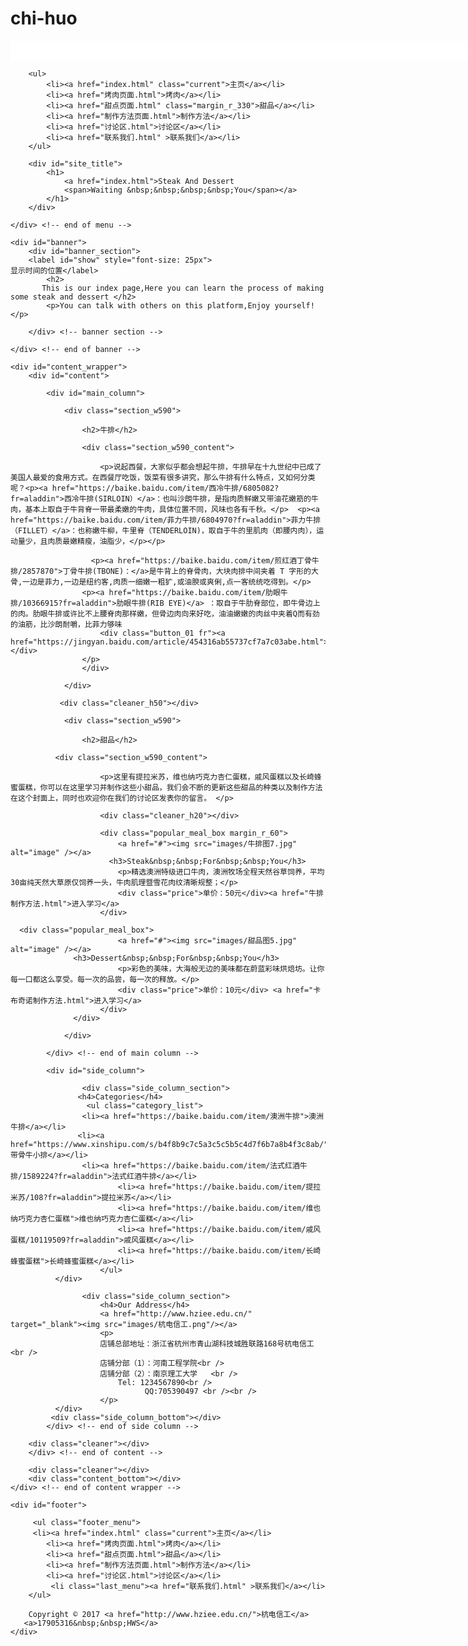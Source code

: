 # chi-huo
<!doctype html>
<html>
<head>
<meta http-equiv="Content-Type" content="text/html; charset=utf-8" />
<title>烤肉甜品屋</title>
<meta name="keywords" content="" />
<meta name="description" content="" />
<link href="style.css" rel="stylesheet" type="text/css" />
<script language="javascript" type="text/javascript">
	window.onload = function(){
		showLeftTime()
	}
	function checkTime(i){
		if(i<10){
			i = "0"+i;
		}
		return i;
	}
function showLeftTime()
{
var now=new Date();
var year=now.getFullYear();
var month=now.getMonth()+1;
var day=now.getDate();
var d = now.getDay();
var hours=now.getHours();
var minutes=now.getMinutes();
var seconds=now.getSeconds();
minutes = checkTime(minutes);
seconds = checkTime(seconds);
var weekday = new Array(7)
weekday[0] = "星期日"
weekday[1] = "星期一"
weekday[2] = "星期二"
weekday[3] = "星期三"
weekday[4] = "星期四"
weekday[5] = "星期五"
weekday[6] = "星期六"
document.all.show.innerHTML=""+year+"年"+month+"月"+day+"日 "+weekday[d]+hours+":"+minutes+":"+seconds+"";
//一秒刷新一次显示时间
var timeID=setTimeout(showLeftTime,1000);
}
//-->
</script>
</head>
<body>
<div id="container_wrapper_outter">
<div id="container_wrapper_inner">
<div id="container">
<embed src="独家记忆.mp3" width="934" height="32" >
<div id="menu">
      
       	<ul>
            <li><a href="index.html" class="current">主页</a></li>
            <li><a href="烤肉页面.html">烤肉</a></li>
            <li><a href="甜点页面.html" class="margin_r_330">甜品</a></li>
            <li><a href="制作方法页面.html">制作方法</a></li>
            <li><a href="讨论区.html">讨论区</a></li>
            <li><a href="联系我们.html" >联系我们</a></li>
        </ul>
        
        <div id="site_title">
            <h1>
                <a href="index.html">Steak And Dessert
                <span>Waiting &nbsp;&nbsp;&nbsp;&nbsp;You</span></a>
            </h1>
        </div>
        
    </div> <!-- end of menu -->
    
    <div id="banner">
     	<div id="banner_section">
        <label id="show" style="font-size: 25px">
	显示时间的位置</label>
			<h2>
           This is our index page,Here you can learn the process of making some steak and dessert </h2>
            <p>You can talk with others on this platform,Enjoy yourself!</p>
         
		</div> <!-- banner section -->
    
    </div> <!-- end of banner -->
    
    <div id="content_wrapper">
        <div id="content">
        
        	<div id="main_column">
            	
                <div class="section_w590">
                	
                    <h2>牛排</h2>
                    
                    <div class="section_w590_content">
                    
						<p>说起西餐，大家似乎都会想起牛排，牛排早在十九世纪中已成了美国人最爱的食用方式。在西餐厅吃饭，饭菜有很多讲究，那么牛排有什么特点，又如何分类呢？<p><a href="https://baike.baidu.com/item/西冷牛排/6805082?fr=aladdin">西冷牛排(SIRLOIN）</a>：也叫沙朗牛排，是指肉质鲜嫩又带油花嫩筋的牛肉，基本上取自于牛背脊一带最柔嫩的牛肉，具体位置不同，风味也各有千秋。</p>  <p><a href="https://baike.baidu.com/item/菲力牛排/6804970?fr=aladdin">菲力牛排（FILLET）</a>：也称嫩牛柳，牛里脊（TENDERLOIN)，取自于牛的里肌肉（即腰内肉），运动量少，且肉质最嫩精瘦，油脂少，</p></p>
                        
               		  <p><a href="https://baike.baidu.com/item/煎红酒丁骨牛排/2857870">丁骨牛排(TBONE)：</a>是牛背上的脊骨肉，大块肉排中间夹着 T 字形的大骨,一边是菲力,一边是纽约客,肉质一细嫩一粗犷,或油腴或爽俐,点一客统统吃得到。</p>
					<p><a href="https://baike.baidu.com/item/肋眼牛排/10366915?fr=aladdin">肋眼牛排(RIB EYE)</a> ：取自于牛肋脊部位，即牛骨边上的肉。肋眼牛排或许比不上腰脊肉那样嫩，但骨边肉向来好吃，油油嫩嫩的肉丝中夹着Q而有劲的油筋，比沙朗耐嚼，比菲力够味
                        <div class="button_01 fr"><a href="https://jingyan.baidu.com/article/454316ab55737cf7a7c03abe.html">More</a></div>
					</p>   
                    </div>
                    
                </div>                
               
               <div class="cleaner_h50"></div>
                
                <div class="section_w590">
                	
                    <h2>甜品</h2>
                    
              <div class="section_w590_content">
                    
                    	<p>这里有提拉米苏，维也纳巧克力杏仁蛋糕，戚风蛋糕以及长崎蜂蜜蛋糕，你可以在这里学习并制作这些小甜品，我们会不断的更新这些甜品的种类以及制作方法在这个封面上，同时也欢迎你在我们的讨论区发表你的留言。 </p>
                        
                        <div class="cleaner_h20"></div>
                        
                        <div class="popular_meal_box margin_r_60">
                        	<a href="#"><img src="images/牛排图7.jpg" alt="image" /></a>
                          <h3>Steak&nbsp;&nbsp;For&nbsp;&nbsp;You</h3>
                            <p>精选澳洲特级进口牛肉，澳洲牧场全程天然谷草饲养，平均30亩纯天然大草原仅饲养一头，牛肉肌理暨雪花肉纹清晰规整；</p>
							<div class="price">单价：50元</div><a href="牛排制作方法.html">进入学习</a>
                        </div>
                        
      <div class="popular_meal_box">
                        	<a href="#"><img src="images/甜品图5.jpg" alt="image" /></a>
                  <h3>Dessert&nbsp;&nbsp;For&nbsp;&nbsp;You</h3>
                            <p>彩色的美味，大海般无边的美味都在蔚蓝彩味烘焙坊。让你每一口都这么享受。每一次的品尝，每一次的释放。</p>
                            <div class="price">单价：10元</div> <a href="卡布奇诺制作方法.html">进入学习</a>
                        </div>                      
                  </div>
                    
                </div> 
                
            </div> <!-- end of main column -->
            
            <div id="side_column">
            
            		<div class="side_column_section">
                   <h4>Categories</h4>
                	 <ul class="category_list">
                 	<li><a href="https://baike.baidu.com/item/澳洲牛排">澳洲牛排</a></li>
                   <li><a href="https://www.xinshipu.com/s/b4f8b9c7c5a3c5c5b5c4d7f6b7a8b4f3c8ab/">带骨牛小排</a></li>
                    <li><a href="https://baike.baidu.com/item/法式红酒牛排/1589224?fr=aladdin">法式红酒牛排</a></li>
                            <li><a href="https://baike.baidu.com/item/提拉米苏/108?fr=aladdin">提拉米苏</a></li>
                            <li><a href="https://baike.baidu.com/item/维也纳巧克力杏仁蛋糕">维也纳巧克力杏仁蛋糕</a></li>
                            <li><a href="https://baike.baidu.com/item/戚风蛋糕/10119509?fr=aladdin">戚风蛋糕</a></li>
                            <li><a href="https://baike.baidu.com/item/长崎蜂蜜蛋糕">长崎蜂蜜蛋糕</a></li>
                        </ul>
              </div>
                    
                    <div class="side_column_section">
                    	<h4>Our Address</h4>
                        <a href="http://www.hziee.edu.cn/" target="_blank"><img src="images/杭电信工.png"/></a>
          				<p>
                        店铺总部地址：浙江省杭州市青山湖科技城胜联路168号杭电信工<br />
                        店铺分部（1）：河南工程学院<br />
                        店铺分部（2）：南京理工大学   <br />
                            Tel: 1234567890<br />
          					      QQ:705390497 <br /><br />
                        </p>
              </div>
             <div class="side_column_bottom"></div>
            </div> <!-- end of side column -->
        
        <div class="cleaner"></div>
        </div> <!-- end of content -->

        <div class="cleaner"></div>
        <div class="content_bottom"></div>
	</div> <!-- end of content wrapper -->      
    
    <div id="footer">
    
	     <ul class="footer_menu">
         <li><a href="index.html" class="current">主页</a></li>
            <li><a href="烤肉页面.html">烤肉</a></li>
            <li><a href="甜点页面.html">甜品</a></li>
            <li><a href="制作方法页面.html">制作方法</a></li>
            <li><a href="讨论区.html">讨论区</a></li>
			 <li class="last_menu"><a href="联系我们.html" >联系我们</a></li>
        </ul>
        
    	Copyright © 2017 <a href="http://www.hziee.edu.cn/">杭电信工</a> 
       <a>17905316&nbsp;&nbsp;HWS</a>
    </div>

</div> 
<!-- end of container -->

</div>
</div>
</body>
</html>
